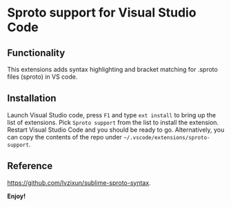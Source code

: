 # Sproto support for Visual Studio Code

## Functionality
This extensions adds syntax highlighting and bracket matching for .sproto files (sproto) in VS code.

## Installation
Launch Visual Studio code, press `F1` and type `ext install` to bring up the list of extensions. Pick `Sproto support` from the list to install the extension. Restart Visual Studio Code and you should be ready to go. Alternatively, you can copy the contents of the repo under `~/.vscode/extensions/sproto-support`.

## Reference
https://github.com/lvzixun/sublime-sproto-syntax.

**Enjoy!**
